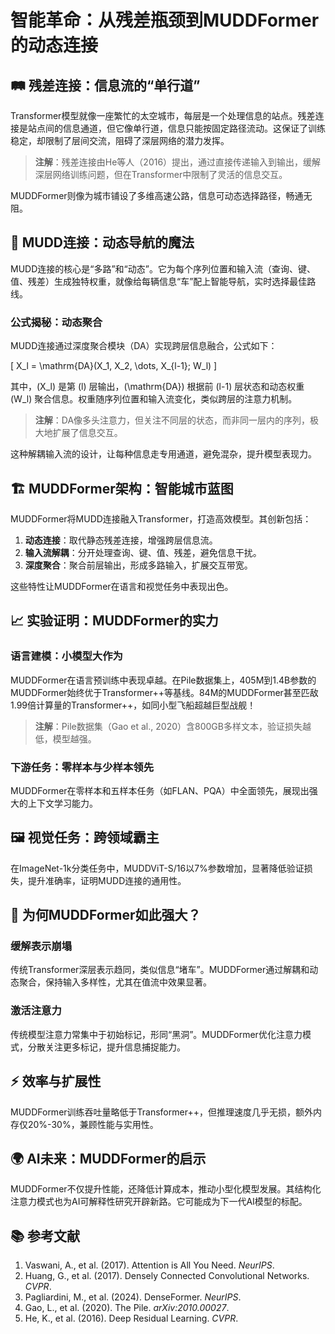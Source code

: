 # 智能革命：从残差瓶颈到MUDDFormer的动态连接

## 🛤️ **残差连接：信息流的“单行道”**

Transformer模型就像一座繁忙的太空城市，每层是一个处理信息的站点。残差连接是站点间的信息通道，但它像单行道，信息只能按固定路径流动。这保证了训练稳定，却限制了层间交流，阻碍了深层网络的潜力发挥。

> **注解**：残差连接由He等人（2016）提出，通过直接传递输入到输出，缓解深层网络训练问题，但在Transformer中限制了灵活的信息交互。

MUDDFormer则像为城市铺设了多维高速公路，信息可动态选择路径，畅通无阻。

## 🚀 **MUDD连接：动态导航的魔法**

MUDD连接的核心是“多路”和“动态”。它为每个序列位置和输入流（查询、键、值、残差）生成独特权重，就像给每辆信息“车”配上智能导航，实时选择最佳路线。

### **公式揭秘：动态聚合**

MUDD连接通过深度聚合模块（DA）实现跨层信息融合，公式如下：

\[
X_l = \mathrm{DA}(X_1, X_2, \dots, X_{l-1}; W_l)
\]

其中，\(X_l\) 是第 \(l\) 层输出，\(\mathrm{DA}\) 根据前 \(l-1\) 层状态和动态权重 \(W_l\) 聚合信息。权重随序列位置和输入流变化，类似跨层的注意力机制。

> **注解**：DA像多头注意力，但关注不同层的状态，而非同一层内的序列，极大地扩展了信息交互。

这种解耦输入流的设计，让每种信息走专用通道，避免混杂，提升模型表现力。

## 🏗️ **MUDDFormer架构：智能城市蓝图**

MUDDFormer将MUDD连接融入Transformer，打造高效模型。其创新包括：

1. **动态连接**：取代静态残差连接，增强跨层信息流。
2. **输入流解耦**：分开处理查询、键、值、残差，避免信息干扰。
3. **深度聚合**：聚合前层输出，形成多路输入，扩展交互带宽。

这些特性让MUDDFormer在语言和视觉任务中表现出色。

## 📈 **实验证明：MUDDFormer的实力**

### **语言建模：小模型大作为**

MUDDFormer在语言预训练中表现卓越。在Pile数据集上，405M到1.4B参数的MUDDFormer始终优于Transformer++等基线。84M的MUDDFormer甚至匹敌1.99倍计算量的Transformer++，如同小型飞船超越巨型战舰！

> **注解**：Pile数据集（Gao et al., 2020）含800GB多样文本，验证损失越低，模型越强。

### **下游任务：零样本与少样本领先**

MUDDFormer在零样本和五样本任务（如FLAN、PQA）中全面领先，展现出强大的上下文学习能力。

## 🖼️ **视觉任务：跨领域霸主**

在ImageNet-1k分类任务中，MUDDViT-S/16以7%参数增加，显著降低验证损失，提升准确率，证明MUDD连接的通用性。

## 🔬 **为何MUDDFormer如此强大？**

### **缓解表示崩塌**

传统Transformer深层表示趋同，类似信息“堵车”。MUDDFormer通过解耦和动态聚合，保持输入多样性，尤其在值流中效果显著。

### **激活注意力**

传统模型注意力常集中于初始标记，形同“黑洞”。MUDDFormer优化注意力模式，分散关注更多标记，提升信息捕捉能力。

## ⚡ **效率与扩展性**

MUDDFormer训练吞吐量略低于Transformer++，但推理速度几乎无损，额外内存仅20%-30%，兼顾性能与实用性。

## 🌍 **AI未来：MUDDFormer的启示**

MUDDFormer不仅提升性能，还降低计算成本，推动小型化模型发展。其结构化注意力模式也为AI可解释性研究开辟新路。它可能成为下一代AI模型的标配。

## 📚 **参考文献**

1. Vaswani, A., et al. (2017). Attention is All You Need. *NeurIPS*.
2. Huang, G., et al. (2017). Densely Connected Convolutional Networks. *CVPR*.
3. Pagliardini, M., et al. (2024). DenseFormer. *NeurIPS*.
4. Gao, L., et al. (2020). The Pile. *arXiv:2010.00027*.
5. He, K., et al. (2016). Deep Residual Learning. *CVPR*.